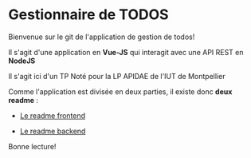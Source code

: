 # Gestionnaire de TODOS

Bienvenue sur le git de l'application de gestion de todos!

Il s'agit d'une application en **Vue-JS** qui interagit avec une API REST en **NodeJS**

Il s'agit ici d'un TP Noté pour la LP APIDAE de l'IUT de Montpellier

Comme l'application est divisée en deux parties, il existe donc **deux readme** :

- [Le readme frontend](./frontend/README.md)

- [Le readme backend](./backend/README.md)

Bonne lecture!
